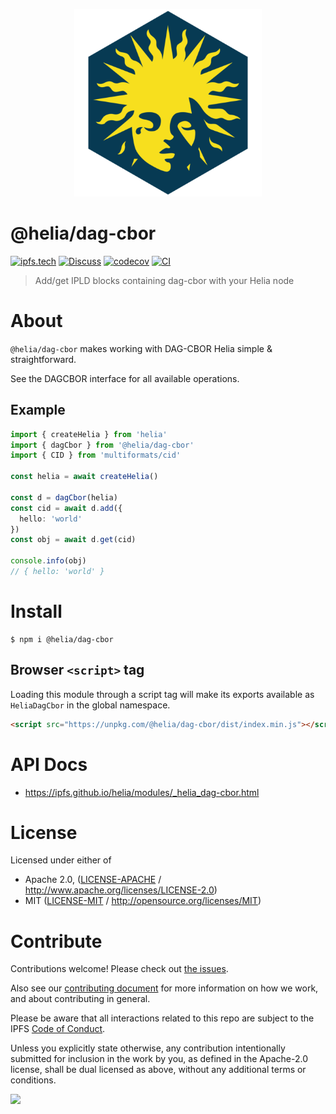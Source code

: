 <p align="center">
  <a href="https://github.com/ipfs/helia" title="Helia">
    <img src="https://raw.githubusercontent.com/ipfs/helia/main/assets/helia.png" alt="Helia logo" width="300" />
  </a>
</p>

# @helia/dag-cbor

[![ipfs.tech](https://img.shields.io/badge/project-IPFS-blue.svg?style=flat-square)](https://ipfs.tech)
[![Discuss](https://img.shields.io/discourse/https/discuss.ipfs.tech/posts.svg?style=flat-square)](https://discuss.ipfs.tech)
[![codecov](https://img.shields.io/codecov/c/github/ipfs/helia.svg?style=flat-square)](https://codecov.io/gh/ipfs/helia)
[![CI](https://img.shields.io/github/actions/workflow/status/ipfs/helia/main.yml?branch=main\&style=flat-square)](https://github.com/ipfs/helia/actions/workflows/main.yml?query=branch%3Amain)

> Add/get IPLD blocks containing dag-cbor with your Helia node

# About

<!--

!IMPORTANT!

Everything in this README between "# About" and "# Install" is automatically
generated and will be overwritten the next time the doc generator is run.

To make changes to this section, please update the @packageDocumentation section
of src/index.js or src/index.ts

To experiment with formatting, please run "npm run docs" from the root of this
repo and examine the changes made.

-->

`@helia/dag-cbor` makes working with DAG-CBOR Helia simple & straightforward.

See the DAGCBOR interface for all available operations.

## Example

```typescript
import { createHelia } from 'helia'
import { dagCbor } from '@helia/dag-cbor'
import { CID } from 'multiformats/cid'

const helia = await createHelia()

const d = dagCbor(helia)
const cid = await d.add({
  hello: 'world'
})
const obj = await d.get(cid)

console.info(obj)
// { hello: 'world' }
```

# Install

```console
$ npm i @helia/dag-cbor
```

## Browser `<script>` tag

Loading this module through a script tag will make its exports available as `HeliaDagCbor` in the global namespace.

```html
<script src="https://unpkg.com/@helia/dag-cbor/dist/index.min.js"></script>
```

# API Docs

- <https://ipfs.github.io/helia/modules/_helia_dag-cbor.html>

# License

Licensed under either of

- Apache 2.0, ([LICENSE-APACHE](https://github.com/ipfs/helia/blob/main/packages/dag-cbor/LICENSE-APACHE) / <http://www.apache.org/licenses/LICENSE-2.0>)
- MIT ([LICENSE-MIT](https://github.com/ipfs/helia/blob/main/packages/dag-cbor/LICENSE-MIT) / <http://opensource.org/licenses/MIT>)

# Contribute

Contributions welcome! Please check out [the issues](https://github.com/ipfs/helia/issues).

Also see our [contributing document](https://github.com/ipfs/community/blob/master/CONTRIBUTING_JS.md) for more information on how we work, and about contributing in general.

Please be aware that all interactions related to this repo are subject to the IPFS [Code of Conduct](https://github.com/ipfs/community/blob/master/code-of-conduct.md).

Unless you explicitly state otherwise, any contribution intentionally submitted for inclusion in the work by you, as defined in the Apache-2.0 license, shall be dual licensed as above, without any additional terms or conditions.

[![](https://cdn.rawgit.com/jbenet/contribute-ipfs-gif/master/img/contribute.gif)](https://github.com/ipfs/community/blob/master/CONTRIBUTING.md)
